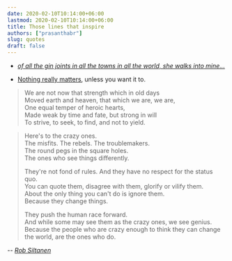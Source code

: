 ```yaml
---
date: 2020-02-10T10:14:00+06:00
lastmod: 2020-02-10T10:14:00+06:00
title: Those lines that inspire
authors: ["prasanthabr"]
slug: quotes
draft: false
---
```


* [_of all the gin joints in all the towns in all the world, she walks into mine..._](https://www.bbc.co.uk/programmes/articles/22MqWw0PKFLLpDLhhSgk278/heres-looking-at-you-why-is-casablanca-so-very-quotable)

* [Nothing really matters](https://www.youtube.com/watch?v=fJ9rUzIMcZQ), unless you want it to. 

> We are not now that strength which in old days  
> Moved earth and heaven, that which we are, we are,  
> One equal temper of heroic hearts,  
> Made weak by time and fate, but strong in will  
> To strive, to seek, to find, and not to yield.  


> Here's to the crazy ones.  
> The misfits. The rebels. The troublemakers.  
> The round pegs in the square holes.  
> The ones who see things differently. 
> 
> They're not fond of rules. And they have no respect for the status quo.  
> You can quote them, disagree with them, glorify or vilify them.  
> About the only thing you can't do is ignore them.  
> Because they change things.
> 
> They push the human race forward.  
> And while some may see them as the crazy ones, we see genius.  
> Because the people who are crazy enough to think they can change the world, are the ones who do.

-- [*Rob Siltanen*](https://fs.blog/2016/03/steve-jobs-crazy-ones/)